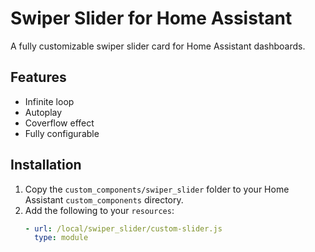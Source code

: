 # Swiper Slider for Home Assistant

A fully customizable swiper slider card for Home Assistant dashboards.

## Features
- Infinite loop
- Autoplay
- Coverflow effect
- Fully configurable

## Installation
1. Copy the `custom_components/swiper_slider` folder to your Home Assistant `custom_components` directory.
2. Add the following to your `resources`:
   ```yaml
   - url: /local/swiper_slider/custom-slider.js
     type: module
